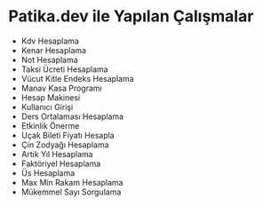 # Patika.dev ile Yapılan Çalışmalar
* Kdv Hesaplama
* Kenar Hesaplama
* Not Hesaplama
* Taksi Ücreti Hesaplama
* Vücut Kitle Endeks Hesaplama
* Manav Kasa Programı
* Hesap Makinesi
* Kullanıcı Girişi
* Ders Ortalaması Hesaplama
* Etkinlik Önerme
* Uçak Bileti Fiyatı Hesapla
* Çin Zodyağı Hesaplama
* Artık Yıl Hesaplama
* Faktöriyel Hesaplama
* Üs Hesaplama
* Max Min Rakam Hesaplama
* Mükemmel Sayı Sorgulama